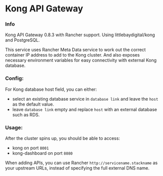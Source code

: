 # Kong API Gateway

### Info
Kong API Gateway 0.8.3 with Rancher support. Using littlebaydigital/kong and PostgreSQL.

This service uses Rancher Meta Data service to work out the correct container IP address to add to the Kong cluster. And also 
exposes necessary environment variables for easy connectivity with external Kong database.

### Config:
For Kong database host field, you can either:

- select an existing database service in `database link` and leave the `host` as the default value.
- leave `database link` empty and replace `host` with an external database such as RDS.

### Usage:
After the cluster spins up, you should be able to access:

- kong on port `8001`
- kong-dashboard on port `8080`

When adding APIs, you can use Rancher `http://servicename.stackname` as your upstream URLs, instead of specifying the full external DNS name.